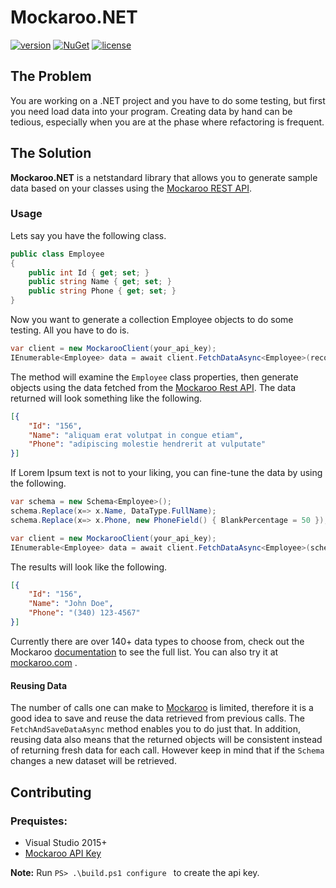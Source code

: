 # Mockaroo.NET

[![version](https://img.shields.io/nuget/v/Mockaroo.NET.svg?style=flat-square)](https://www.nuget.org/packages?q=Mockaroo.NET)
[![NuGet](https://img.shields.io/nuget/dt/Mockaroo.Net.svg)](https://www.nuget.org/packages/Mockaroo.NET/)
[![license](https://img.shields.io/badge/license-MIT%20License-blue.svg)](https://github.com/Ackara/Mockaroo.NET/blob/master/LICENSE)

## The Problem

You are working on a .NET project and you have to do some testing, but first you need load data into your program. Creating data by hand can be tedious, especially when you are at the phase where refactoring is frequent.

## The Solution

**Mockaroo.NET** is a netstandard library that allows you to generate sample data based on your classes using the [Mockaroo REST API](https://mockaroo.com/api/docs). 

### Usage
Lets say you have the following class.

```csharp
public class Employee
{
	public int Id { get; set; }
	public string Name { get; set; }
	public string Phone { get; set; } 
}
```

Now you want to generate a collection Employee objects to do some testing. All you have to do is.

```csharp
var client = new MockarooClient(your_api_key);
IEnumerable<Employee> data = await client.FetchDataAsync<Employee>(records: 100);
```

The method will examine the `Employee` class properties, then generate objects using the data fetched from the [Mockaroo Rest API](https://www.mockaroo.com/api/docs). The data returned will look something like the following.

```json
[{
	"Id": "156",
	"Name": "aliquam erat volutpat in congue etiam",
	"Phone": "adipiscing molestie hendrerit at vulputate"
}]
```

If Lorem Ipsum text is not to your liking, you can fine-tune the data by using the following.

```csharp
var schema = new Schema<Employee>();
schema.Replace(x=> x.Name, DataType.FullName);
schema.Replace(x=> x.Phone, new PhoneField() { BlankPercentage = 50 });

var client = new MockarooClient(your_api_key);
IEnumerable<Employee> data = await client.FetchDataAsync<Employee>(schema, records: 1000);
```

The results will look like the following.

```json
[{
	"Id": "156",
	"Name": "John Doe",
	"Phone": "(340) 123-4567"
}]
```

Currently there are over 140+ data types to choose from, check out the Mockaroo [documentation](https://www.mockaroo.com/api/docs) to see the full list. You can also try it at [mockaroo.com](https://www.mockaroo.com/) .

#### Reusing Data

The number of calls one can make to [Mockaroo](https://www.mockaroo.com/api/docs) is limited, therefore it is a good idea to save and reuse the data retrieved from previous calls. The `FetchAndSaveDataAsync` method enables you to do just that. In addition, reusing data also means that the returned objects will be consistent instead of returning fresh data for each call. However keep in mind that if the `Schema` changes a new dataset will be retrieved.

## Contributing

### Prequistes:
* Visual Studio 2015+
* [Mockaroo API Key](https://mockaroo.com/users/sign_up)

**Note:** 
Run `PS> .\build.ps1 configure ` to create the api key.
